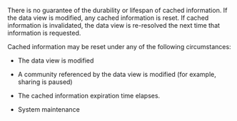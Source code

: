 There is no guarantee of the durability or lifespan of cached information. If the data view is modified, any cached information is reset. If cached information is invalidated, the data view is re-resolved the next time that information is requested.

Cached information may be reset under any of the following circumstances:

- The data view is modified

- A community referenced by the data view is modified (for example, sharing is paused)

- The cached information expiration time elapses.

- System maintenance